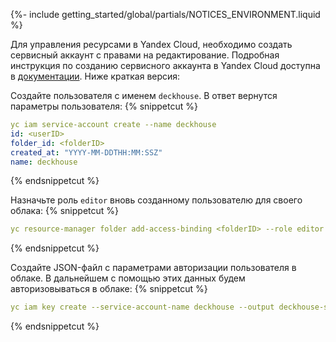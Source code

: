 {%- include getting_started/global/partials/NOTICES_ENVIRONMENT.liquid %}

Для управления ресурсами в Yandex Cloud, необходимо создать сервисный аккаунт с правами на редактирование. Подробная инструкция по созданию сервисного аккаунта в Yandex Cloud доступна в [документации](/products/kubernetes-platform/documentation/v1/modules/030-cloud-provider-yandex/environment.html). Ниже краткая версия:

Создайте пользователя с именем `deckhouse`. В ответ вернутся параметры пользователя:
{% snippetcut %}
```yaml
yc iam service-account create --name deckhouse
id: <userID>
folder_id: <folderID>
created_at: "YYYY-MM-DDTHH:MM:SSZ"
name: deckhouse
```
{% endsnippetcut %}

Назначьте роль `editor` вновь созданному пользователю для своего облака:
{% snippetcut %}
```yaml
yc resource-manager folder add-access-binding <folderID> --role editor --subject serviceAccount:<userID>
```
{% endsnippetcut %}

Создайте JSON-файл с параметрами авторизации пользователя в облаке. В дальнейшем с помощью этих данных будем авторизовываться в облаке:
{% snippetcut %}
```yaml
yc iam key create --service-account-name deckhouse --output deckhouse-sa-key.json
```
{% endsnippetcut %}
